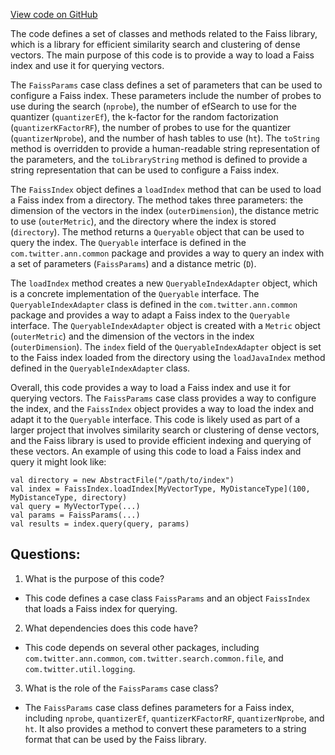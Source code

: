 [View code on GitHub](https://github.com/misbahsy/the-algorithm/ann/src/main/scala/com/twitter/ann/faiss/FaissIndex.scala)

The code defines a set of classes and methods related to the Faiss library, which is a library for efficient similarity search and clustering of dense vectors. The main purpose of this code is to provide a way to load a Faiss index and use it for querying vectors. 

The `FaissParams` case class defines a set of parameters that can be used to configure a Faiss index. These parameters include the number of probes to use during the search (`nprobe`), the number of efSearch to use for the quantizer (`quantizerEf`), the k-factor for the random factorization (`quantizerKFactorRF`), the number of probes to use for the quantizer (`quantizerNprobe`), and the number of hash tables to use (`ht`). The `toString` method is overridden to provide a human-readable string representation of the parameters, and the `toLibraryString` method is defined to provide a string representation that can be used to configure a Faiss index.

The `FaissIndex` object defines a `loadIndex` method that can be used to load a Faiss index from a directory. The method takes three parameters: the dimension of the vectors in the index (`outerDimension`), the distance metric to use (`outerMetric`), and the directory where the index is stored (`directory`). The method returns a `Queryable` object that can be used to query the index. The `Queryable` interface is defined in the `com.twitter.ann.common` package and provides a way to query an index with a set of parameters (`FaissParams`) and a distance metric (`D`). 

The `loadIndex` method creates a new `QueryableIndexAdapter` object, which is a concrete implementation of the `Queryable` interface. The `QueryableIndexAdapter` class is defined in the `com.twitter.ann.common` package and provides a way to adapt a Faiss index to the `Queryable` interface. The `QueryableIndexAdapter` object is created with a `Metric` object (`outerMetric`) and the dimension of the vectors in the index (`outerDimension`). The `index` field of the `QueryableIndexAdapter` object is set to the Faiss index loaded from the directory using the `loadJavaIndex` method defined in the `QueryableIndexAdapter` class.

Overall, this code provides a way to load a Faiss index and use it for querying vectors. The `FaissParams` case class provides a way to configure the index, and the `FaissIndex` object provides a way to load the index and adapt it to the `Queryable` interface. This code is likely used as part of a larger project that involves similarity search or clustering of dense vectors, and the Faiss library is used to provide efficient indexing and querying of these vectors. An example of using this code to load a Faiss index and query it might look like:

```
val directory = new AbstractFile("/path/to/index")
val index = FaissIndex.loadIndex[MyVectorType, MyDistanceType](100, MyDistanceType, directory)
val query = MyVectorType(...)
val params = FaissParams(...)
val results = index.query(query, params)
```
## Questions: 
 1. What is the purpose of this code?
- This code defines a case class `FaissParams` and an object `FaissIndex` that loads a Faiss index for querying.

2. What dependencies does this code have?
- This code depends on several other packages, including `com.twitter.ann.common`, `com.twitter.search.common.file`, and `com.twitter.util.logging`.

3. What is the role of the `FaissParams` case class?
- The `FaissParams` case class defines parameters for a Faiss index, including `nprobe`, `quantizerEf`, `quantizerKFactorRF`, `quantizerNprobe`, and `ht`. It also provides a method to convert these parameters to a string format that can be used by the Faiss library.